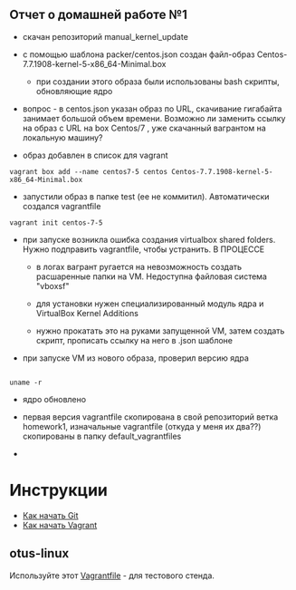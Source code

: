 ## Отчет о домашней работе №1

* скачан репозиторий manual_kernel_update

* с помощью шаблона packer/centos.json создан файл-образ Centos-7.7.1908-kernel-5-x86_64-Minimal.box

  *  при создании этого образа были использованы bash скрипты, обновляющие ядро

* вопрос - в centos.json указан образ по URL, скачивание гигабайта занимает большой объем времени. Возможно ли заменить ссылку на образ с URL на box Centos/7 , уже скачанный вагрантом на локальную машину?

* образ добавлен в список для vagrant
````
vagrant box add --name centos7-5 centos Centos-7.7.1908-kernel-5-x86_64-Minimal.box
````
* запустили образ в папке test (ее не коммитил). Автоматически создался vagrantfile
````
vagrant init centos-7-5
````

  * при запуске возникла ошибка создания virtualbox shared folders. Нужно подправить vagrantfile, чтобы устранить. В ПРОЦЕССЕ
    * в логах вагрант ругается на невозможность создать расшаренные папки на VM. Недоступна файловая система "vboxsf"
     * для установки нужен специализированный модуль ядра и VirtualBox Kernel Additions

     * нужно прокатать это на руками запущенной VM, затем создать скрипт, прописать ссылку на него в .json шаблоне

* при запуске VM из нового образа, проверил версию ядра
````

uname -r
````

* ядро обновлено

* первая версия vagrantfile скопирована в свой репозиторий ветка homework1, изначальные vagrantfile (откуда у меня их два??) скопированы в папку default_vagrantfiles

* 



# Инструкции

* [Как начать Git](git_quick_start.md)
* [Как начать Vagrant](vagrant_quick_start.md)

## otus-linux

Используйте этот [Vagrantfile](Vagrantfile) - для тестового стенда.
